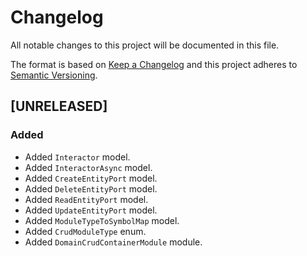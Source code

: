 # Changelog
All notable changes to this project will be documented in this file.

The format is based on [Keep a Changelog](http://keepachangelog.com/en/1.0.0/)
and this project adheres to [Semantic Versioning](http://semver.org/spec/v2.0.0.html).

<!--
## [UNRELEASED]

### Added
### Changed
### Deprecated
### Removed
### Fixed
### Security
### Docs
-->




## [UNRELEASED]

### Added
- Added `Interactor` model.
- Added `InteractorAsync` model.
- Added `CreateEntityPort` model.
- Added `DeleteEntityPort` model.
- Added `ReadEntityPort` model.
- Added `UpdateEntityPort` model.
- Added `ModuleTypeToSymbolMap` model.
- Added `CrudModuleType` enum.
- Added `DomainCrudContainerModule` module.
